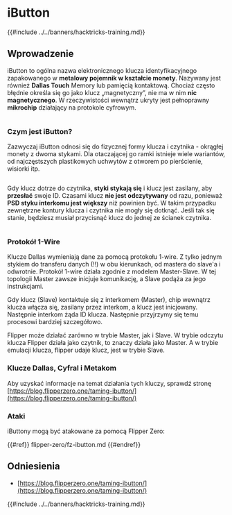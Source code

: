 # iButton

{{#include ../../banners/hacktricks-training.md}}

## Wprowadzenie

iButton to ogólna nazwa elektronicznego klucza identyfikacyjnego zapakowanego w **metalowy pojemnik w kształcie monety**. Nazywany jest również **Dallas Touch** Memory lub pamięcią kontaktową. Chociaż często błędnie określa się go jako klucz „magnetyczny”, nie ma w nim **nic magnetycznego**. W rzeczywistości wewnątrz ukryty jest pełnoprawny **mikrochip** działający na protokole cyfrowym.

<figure><img src="../../images/image (915).png" alt=""><figcaption></figcaption></figure>

### Czym jest iButton? <a href="#what-is-ibutton" id="what-is-ibutton"></a>

Zazwyczaj iButton odnosi się do fizycznej formy klucza i czytnika - okrągłej monety z dwoma stykami. Dla otaczającej go ramki istnieje wiele wariantów, od najczęstszych plastikowych uchwytów z otworem po pierścienie, wisiorki itp.

<figure><img src="../../images/image (1078).png" alt=""><figcaption></figcaption></figure>

Gdy klucz dotrze do czytnika, **styki stykają się** i klucz jest zasilany, aby **przesłać** swoje ID. Czasami klucz **nie jest odczytywany** od razu, ponieważ **PSD styku interkomu jest większy** niż powinien być. W takim przypadku zewnętrzne kontury klucza i czytnika nie mogły się dotknąć. Jeśli tak się stanie, będziesz musiał przycisnąć klucz do jednej ze ścianek czytnika.

<figure><img src="../../images/image (290).png" alt=""><figcaption></figcaption></figure>

### **Protokół 1-Wire** <a href="#id-1-wire-protocol" id="id-1-wire-protocol"></a>

Klucze Dallas wymieniają dane za pomocą protokołu 1-wire. Z tylko jednym stykiem do transferu danych (!!) w obu kierunkach, od mastera do slave'a i odwrotnie. Protokół 1-wire działa zgodnie z modelem Master-Slave. W tej topologii Master zawsze inicjuje komunikację, a Slave podąża za jego instrukcjami.

Gdy klucz (Slave) kontaktuje się z interkomem (Master), chip wewnątrz klucza włącza się, zasilany przez interkom, a klucz jest inicjowany. Następnie interkom żąda ID klucza. Następnie przyjrzymy się temu procesowi bardziej szczegółowo.

Flipper może działać zarówno w trybie Master, jak i Slave. W trybie odczytu klucza Flipper działa jako czytnik, to znaczy działa jako Master. A w trybie emulacji klucza, flipper udaje klucz, jest w trybie Slave.

### Klucze Dallas, Cyfral i Metakom

Aby uzyskać informacje na temat działania tych kluczy, sprawdź stronę [https://blog.flipperzero.one/taming-ibutton/](https://blog.flipperzero.one/taming-ibutton/)

### Ataki

iButtony mogą być atakowane za pomocą Flipper Zero:

{{#ref}}
flipper-zero/fz-ibutton.md
{{#endref}}

## Odniesienia

- [https://blog.flipperzero.one/taming-ibutton/](https://blog.flipperzero.one/taming-ibutton/)

{{#include ../../banners/hacktricks-training.md}}
